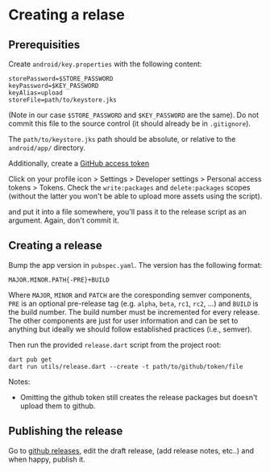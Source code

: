 # Creating a relase

## Prerequisities

Create `android/key.properties` with the following content:

    storePassword=$STORE_PASSWORD
    keyPassword=$KEY_PASSWORD
    keyAlias=upload
    storeFile=path/to/keystore.jks

(Note in our case `$STORE_PASSWORD` and `$KEY_PASSWORD` are the same). Do not commit this file to
the source control (it should already be in `.gitignore`).

The `path/to/keystore.jks` path should be absolute, or relative to the `android/app/` directory.

Additionally, create a [GitHub access
token](https://docs.github.com/en/rest/guides/getting-started-with-the-rest-api?apiVersion=2022-11-28#about-tokens)

Click on your profile icon > Settings > Developer settings > Personal access
tokens > Tokens. Check the `write:packages` and `delete:packages` scopes
(without the latter you won't be able to upload more assets using the script).

and put it into a file somewhere, you'll pass it to the release script as an
argument. Again, don't commit it.

## Creating a release

Bump the app version in `pubspec.yaml`. The version has the following format:

    MAJOR.MINOR.PATH{-PRE}+BUILD

Where `MAJOR`, `MINOR` and `PATCH` are the coresponding semver components, `PRE` is an optional
pre-release tag (e.g. `alpha`, `beta`, `rc1`, `rc2`, ...) and `BUILD` is the build number. The build
number must be incremented for every release. The other components are just for user information
and can be set to anything but ideally we should follow established practices (i.e., semver).

Then run the provided `release.dart` script from the project root:

    dart pub get
    dart run utils/release.dart --create -t path/to/github/token/file

Notes:

- Omitting the github token still creates the release packages but doesn't upload them to github.

## Publishing the release

Go to [github releases](https://github.com/equalitie/ouisync-app/releases), edit the draft release,
(add release notes, etc..) and when happy, publish it.

